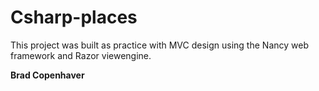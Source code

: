 # Csharp-places

This project was built as practice with MVC design using the Nancy web framework and Razor viewengine. 

**Brad Copenhaver**
